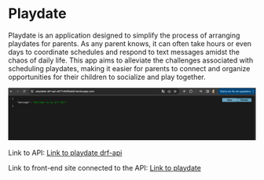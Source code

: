 # Playdate

Playdate is an application designed to simplify the process of arranging playdates for parents. As any parent knows, it can often take hours or even days to coordinate schedules and respond to text messages amidst the chaos of daily life. This app aims to alleviate the challenges associated with scheduling playdates, making it easier for parents to connect and organize opportunities for their children to socialize and play together.

![Am I Responsive](documentation/drf_api.png)

Link to API:
[Link to playdate drf-api](https://playdate-drf-api-a577c80fbeb8.herokuapp.com/)

Link to front-end site connected to the API:
[Link to playdate](https://playdate-184e33ed70de.herokuapp.com/)

